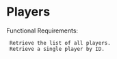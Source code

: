 # Players

Functional Requirements: 

	 Retrieve the list of all players.
	 Retrieve a single player by ID.
